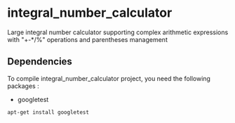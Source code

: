 # integral_number_calculator
Large integral number calculator supporting complex arithmetic expressions with "+-*/%" operations and parentheses management

## Dependencies
To compile integral_number_calculator project, you need the following packages :
- googletest

```sh
apt-get install googletest
```